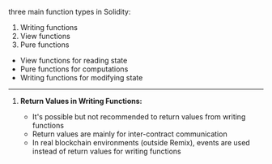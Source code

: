 three main function types in Solidity:

1.  Writing functions
2.  View functions
3.  Pure functions


-   View functions for reading state
-   Pure functions for computations
-   Writing functions for modifying state


---------
1.  **Return Values in Writing Functions:**

    -   It's possible but not recommended to return values from writing functions
    -   Return values are mainly for inter-contract communication
    -   In real blockchain environments (outside Remix), events are used instead of return values for writing functions